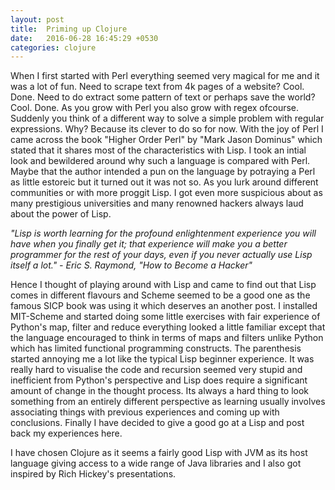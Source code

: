 ```yaml
---
layout: post
title:  Priming up Clojure
date:   2016-06-28 16:45:29 +0530
categories: clojure 
---
```


When I first started with Perl everything seemed very magical for me and it was a lot of fun. Need to scrape text from 4k pages of a website? Cool. Done. Need to do extract some pattern of text or perhaps save the world? Cool. Done. As you grow with Perl you also grow with regex ofcourse. Suddenly you think of a different way to solve a simple problem with regular expressions. Why? Because its clever to do so for now. With the joy of Perl I came across the book "Higher Order Perl" by "Mark Jason Dominus" which stated that it shares most of the characteristics with Lisp. I took an intial look and bewildered around why such a language is compared with Perl. Maybe that the author intended a pun on the language by potraying a Perl as little estoreic but it turned out it was not so. As you lurk around different communities or with more proggit Lisp. I got even more suspicious about as many prestigious universities and many renowned hackers always laud about the power of Lisp.

*"Lisp is worth learning for the profound enlightenment experience you will have when you finally get it; that experience will make you a better programmer for the rest of your days, even if you never actually use Lisp itself a lot."  - Eric S. Raymond, "How to Become a Hacker"*

Hence I thought of playing around with Lisp and came to find out that Lisp comes in different flavours and Scheme seemed to be a good one as the famous SICP book was using it which deserves an another post. I installed MIT-Scheme and started doing some little exercises with fair experience of Python's map, filter and reduce everything looked a little familiar except that the language encouraged to think in terms of maps and filters unlike Python which has limited functional programming constructs. The parenthesis started annoying me a lot like the typical Lisp beginner experience. It was really hard to visualise the code and recursion seemed very stupid and inefficient from Python's perspective and Lisp does require a significant amount of change in the thought process. Its always a hard thing to look something from an entirely different perspective as learning usually involves associating things with previous experiences and coming up with conclusions. Finally I have decided to give a good go at a Lisp and post back my experiences here.

I have chosen Clojure as it seems a fairly good Lisp with JVM as its host language giving access to a wide range of Java libraries and I also got inspired by Rich Hickey's presentations.